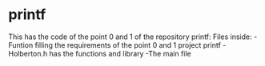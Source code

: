 # printf
This has the code of the point 0 and 1 of the repository printf:
Files inside:
-Funtion filling the requirements of the point 0 and 1 project printf
-Holberton.h has the functions and library
-The main file
